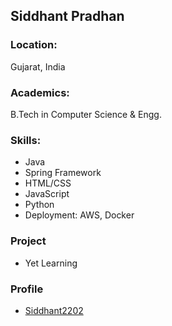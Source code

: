 ## Siddhant Pradhan

### Location:
Gujarat, India

### Academics:
B.Tech in Computer Science & Engg.

### Skills:
- Java
- Spring Framework
- HTML/CSS
- JavaScript
- Python
- Deployment: AWS, Docker

### Project
- Yet Learning

### Profile
- [Siddhant2202](https://github.com/siddhant2202)
